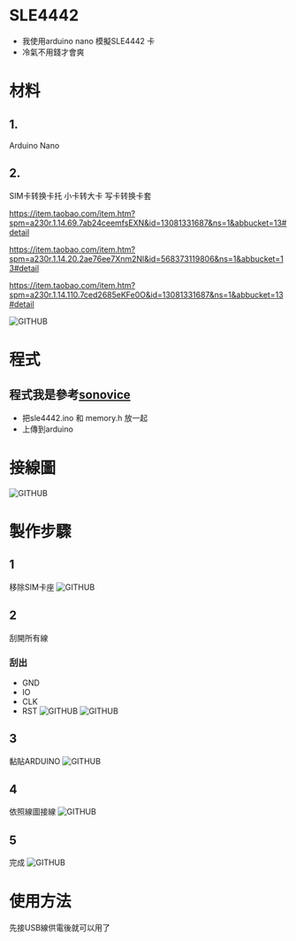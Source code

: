 # SLE4442
- 我使用arduino nano 模擬SLE4442 卡
- 冷氣不用錢才會爽

# 材料
## 1.
Arduino Nano
## 2.
SIM卡转换卡托
小卡转大卡
写卡转换卡套

https://item.taobao.com/item.htm?spm=a230r.1.14.69.7ab24ceemfsEXN&id=13081331687&ns=1&abbucket=13#detail

https://item.taobao.com/item.htm?spm=a230r.1.14.20.2ae76ee7Xnm2Nl&id=568373119806&ns=1&abbucket=13#detail

https://item.taobao.com/item.htm?spm=a230r.1.14.110.7ced2685eKFe0O&id=13081331687&ns=1&abbucket=13#detail

![GITHUB]( photo/TB2LV7RgbsTMeJjSsziXXcdwXXa_!!635713206.jpg "要找這種")

# 程式
## 程式我是參考[sonovice](https://github.com/sonovice/sle4442)
- 把sle4442.ino 和 memory.h 放一起
- 上傳到arduino
# 接線圖
![GITHUB]( photo/接線圖.png )
# 製作步驟
## 1
移除SIM卡座
![GITHUB]( photo/IMG_3831.JPG)
## 2
刮開所有線
### 刮出 
- GND
- IO
- CLK
- RST
![GITHUB]( photo/IMG_3834.JPG)
![GITHUB]( photo/IMG_3835.JPG)

## 3
黏貼ARDUINO
![GITHUB]( photo/IMG_3836.JPG)
## 4
依照線圖接線
![GITHUB]( photo/IMG_3839.JPG)
## 5
完成
![GITHUB]( photo/IMG_3842.JPG)

# 使用方法
先接USB線供電後就可以用了



